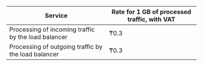 | Service | Rate for 1 GB of processed traffic, with VAT |
| ----- | ----- |
| Processing of incoming traffic by the load balancer | ₸0.3 |
| Processing of outgoing traffic by the load balancer | ₸0.3 |
